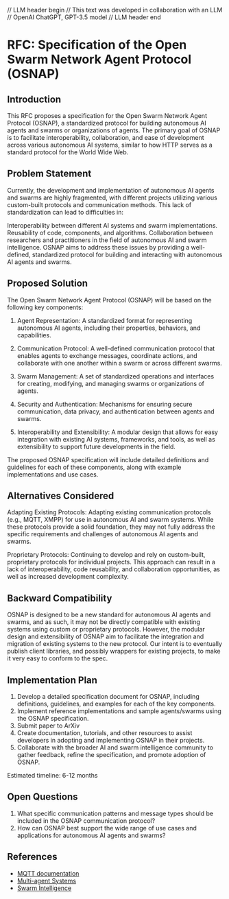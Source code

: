 // LLM header begin
// This text was developed in collaboration with an LLM
// OpenAI ChatGPT, GPT-3.5 model
// LLM header end

# RFC: Specification of the Open Swarm Network Agent Protocol (OSNAP)

## Introduction

This RFC proposes a specification for the Open Swarm Network Agent Protocol (OSNAP), a standardized protocol for building autonomous AI agents and swarms or organizations of agents. The primary goal of OSNAP is to facilitate interoperability, collaboration, and ease of development across various autonomous AI systems, similar to how HTTP serves as a standard protocol for the World Wide Web.

## Problem Statement

Currently, the development and implementation of autonomous AI agents and swarms are highly fragmented, with different projects utilizing various custom-built protocols and communication methods. This lack of standardization can lead to difficulties in:

Interoperability between different AI systems and swarm implementations.
Reusability of code, components, and algorithms.
Collaboration between researchers and practitioners in the field of autonomous AI and swarm intelligence.
OSNAP aims to address these issues by providing a well-defined, standardized protocol for building and interacting with autonomous AI agents and swarms.

## Proposed Solution

The Open Swarm Network Agent Protocol (OSNAP) will be based on the following key components:

1. Agent Representation: A standardized format for representing autonomous AI agents, including their properties, behaviors, and capabilities.

2. Communication Protocol: A well-defined communication protocol that enables agents to exchange messages, coordinate actions, and collaborate with one another within a swarm or across different swarms.

3. Swarm Management: A set of standardized operations and interfaces for creating, modifying, and managing swarms or organizations of agents.

4. Security and Authentication: Mechanisms for ensuring secure communication, data privacy, and authentication between agents and swarms.

5. Interoperability and Extensibility: A modular design that allows for easy integration with existing AI systems, frameworks, and tools, as well as extensibility to support future developments in the field.

The proposed OSNAP specification will include detailed definitions and guidelines for each of these components, along with example implementations and use cases.

## Alternatives Considered

Adapting Existing Protocols: Adapting existing communication protocols (e.g., MQTT, XMPP) for use in autonomous AI and swarm systems. While these protocols provide a solid foundation, they may not fully address the specific requirements and challenges of autonomous AI agents and swarms.

Proprietary Protocols: Continuing to develop and rely on custom-built, proprietary protocols for individual projects. This approach can result in a lack of interoperability, code reusability, and collaboration opportunities, as well as increased development complexity.

## Backward Compatibility

OSNAP is designed to be a new standard for autonomous AI agents and swarms, and as such, it may not be directly compatible with existing systems using custom or proprietary protocols. However, the modular design and extensibility of OSNAP aim to facilitate the integration and migration of existing systems to the new protocol. Our intent is to eventually publish client libraries, and possibly wrappers for existing projects, to make it very easy to conform to the spec.

## Implementation Plan

1. Develop a detailed specification document for OSNAP, including definitions, guidelines, and examples for each of the key components.
2. Implement reference implementations and sample agents/swarms using the OSNAP specification.
3. Submit paper to ArXiv
4. Create documentation, tutorials, and other resources to assist developers in adopting and implementing OSNAP in their projects.
5. Collaborate with the broader AI and swarm intelligence community to gather feedback, refine the specification, and promote adoption of OSNAP.

Estimated timeline: 6-12 months

## Open Questions

1. What specific communication patterns and message types should be included in the OSNAP communication protocol?
2. How can OSNAP best support the wide range of use cases and applications for autonomous AI agents and swarms?

## References

- [MQTT documentation](https://mqtt.org/documentation)
- [Multi-agent Systems](https://en.wikipedia.org/wiki/Multi-agent_system)
- [Swarm Intelligence](https://en.wikipedia.org/wiki/Swarm_intelligence)
